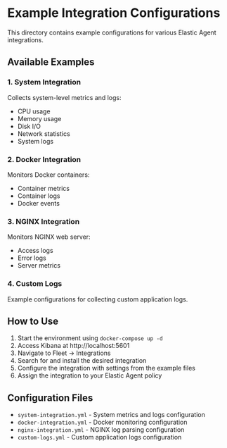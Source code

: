 # Example Integration Configurations

This directory contains example configurations for various Elastic Agent integrations.

## Available Examples

### 1. System Integration

Collects system-level metrics and logs:
- CPU usage
- Memory usage
- Disk I/O
- Network statistics
- System logs

### 2. Docker Integration

Monitors Docker containers:
- Container metrics
- Container logs
- Docker events

### 3. NGINX Integration

Monitors NGINX web server:
- Access logs
- Error logs
- Server metrics

### 4. Custom Logs

Example configurations for collecting custom application logs.

## How to Use

1. Start the environment using `docker-compose up -d`
2. Access Kibana at http://localhost:5601
3. Navigate to Fleet → Integrations
4. Search for and install the desired integration
5. Configure the integration with settings from the example files
6. Assign the integration to your Elastic Agent policy

## Configuration Files

- `system-integration.yml` - System metrics and logs configuration
- `docker-integration.yml` - Docker monitoring configuration
- `nginx-integration.yml` - NGINX log parsing configuration
- `custom-logs.yml` - Custom application logs configuration
